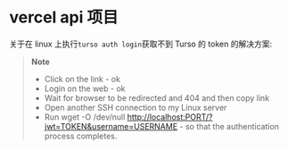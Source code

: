 # vercel api 项目

关于在 linux 上执行`turso auth login`获取不到 Turso 的 token 的解决方案:

> **Note**
>
> - Click on the link - ok
> - Login on the web - ok
> - Wait for browser to be redirected and 404 and then copy link
> - Open another SSH connection to my Linux server
> - Run wget -O /dev/null <http://localhost:PORT/?jwt=TOKEN&username=USERNAME> - so that the authentication process completes.
